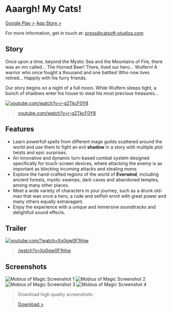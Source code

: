 # Aaargh! My Cats!

[Google Play >](https://play.google.com/store/apps/details?id=com.catsoftstudios.aaarghmycats)
[App Store >](https://itunes.apple.com/us/app/aaargh!-my-cats!/id1115847789?ls=1&mt=8)

For more information, get in touch at:
[press@catsoft-studios.com](press@catsoft-studios.com)

## Story

Once upon a time, beyond the Mystic Sea and the Mountains of Fire, there was an inn called... The Horned Beer! There, lived our hero... Wulfern! A warrior who once fought a thousand and one battles! Who now lives retired... Happily with his furry friends.

Our story begins on a night of a full moon. While Wulfern sleeps tight, a bunch of shadows enter his house to steal his most precious treasures...

[![youtube.com/watch?v=r-g2TkcF0Y8](http://press.catsoft-studios.com/aaarghmycats/media/trailer.png)](https://www.youtube.com/watch?v=r-g2TkcF0Y8)

> [youtube.com/watch?v=r-g2TkcF0Y8](https://www.youtube.com/watch?v=r-g2TkcF0Y8)

## Features

+ Learn powerfull spells from different mage guilds scattered around the world and use them to fight an evil **shadow** in a story with multiple plot twists and epic surprises.
+ An innovative and dynamic turn-based combat system designed specifically for touch-screen devices, where attacking the enemy is as important as blocking incoming attacks and stealing *mana*.
+ Explore the hand-crafted regions of the world of **Everwind**, including ancient forests, mystic swamps, dark caves and abandoned temples, among many other places.
+ Meet a wide variety of characters in your journey, such as a drunk old-man that was once a hero, a rude and selfish ermit with great power and many others equally extravagant.
+ Enjoy the experience with a unique and immersive soundtracks and delightfull sound effects.

## Trailer

[![youtube.com/?watch=Xx0gw0F1hhw](http://press.catsoft-studios.com/mobiusofmagic/media/trailer.png)](http://www.youtube.com/watch?v=Xx0gw0F1hhw)

> [/watch?v=Xx0gw0F1hhw](http://www.youtube.com/watch?v=Xx0gw0F1hhw)

## Screenshots

![Mobius of Magic Screenshot 1](http://press.catsoft-studios.com/mobiusofmagic/media/image1.png)
![Mobius of Magic Screenshot 2](http://press.catsoft-studios.com/mobiusofmagic/media/image2.png)
![Mobius of Magic Screenshot 3](http://press.catsoft-studios.com/mobiusofmagic/media/image3.png)
![Mobius of Magic Screenshot 4](http://press.catsoft-studios.com/mobiusofmagic/media/image4.png)

> Download high quality screenshots:
>
> [Download >](http://press.catsoft-studios.com/mobiusofmagic/media/images.zip)